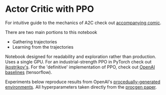 # Actor Critic with PPO

For intuitive guide to the mechanics of A2C check out [accompanying comic](https://hackernoon.com/intuitive-rl-intro-to-advantage-actor-critic-a2c-4ff545978752).

There are two main portions to this notebook 
- Gathering trajectories
- Learning from the trajectories

Notebook designed for readability and exploration rather than production. Uses a single GPU. For an industrial-strength PPO in PyTorch check out [ikostrikov's](https://github.com/ikostrikov/pytorch-a2c-ppo-acktr-gail). For the 'definitive' implementation of PPO, check out [OpenAI baselines](https://github.com/openai/baselines/tree/master/baselines/ppo2) (tensorflow).

Experiments below reproduce results from OpenAI's [procedually-generated environments](https://openai.com/blog/procgen-benchmark/). All hyperparameters taken directly from the [procgen paper](https://arxiv.org/abs/1912.01588).